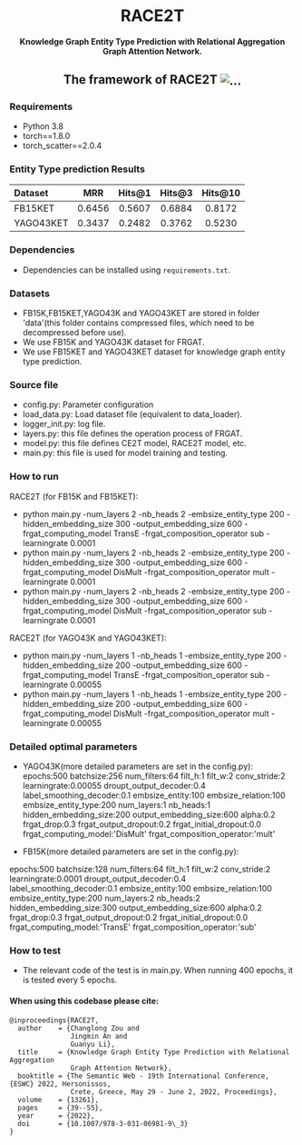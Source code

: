 <h1 align="center">
  RACE2T
</h1>
<h4 align="center">Knowledge Graph Entity Type Prediction with Relational Aggregation Graph Attention Network.</h4>

<h2 align="center">
  The framework of RACE2T
  <img align="center"  src="https://github.com/GentlebreezeZ/RACE2T/blob/main/Framework.jpg" alt="...">
</h2>


### Requirements
* Python 3.8
* torch==1.8.0
* torch_scatter==2.0.4

### Entity Type prediction Results
Dataset | MRR | Hits@1 | Hits@3 | Hits@10
:--- | :---: | :---: | :---: | :---:
FB15KET | 0.6456 | 0.5607 | 0.6884 | 0.8172
YAGO43KET | 0.3437 | 0.2482 | 0.3762 | 0.5230

### Dependencies
- Dependencies can be installed using `requirements.txt`.
### Datasets 
- FB15K,FB15KET,YAGO43K and YAGO43KET are stored in folder 'data'(this folder contains compressed files, which need to be decompressed before use).
- We use FB15K and YAGO43K dataset for FRGAT. 
- We use FB15KET and YAGO43KET dataset for knowledge graph entity type prediction. 
### Source file
- config.py: Parameter configuration
- load_data.py: Load dataset file (equivalent to data_loader).
- logger_init.py: log file.
- layers.py: this file defines the operation process of FRGAT.
- model.py: this file defines CE2T model, RACE2T model, etc.
- main.py: this file is used for model training and testing.
### How to run
RACE2T (for FB15K and FB15KET):
- python main.py -num_layers 2 -nb_heads 2 -embsize_entity_type 200 -hidden_embedding_size 300 -output_embedding_size 600 -frgat_computing_model TransE -frgat_composition_operator sub -learningrate 0.0001
- python main.py -num_layers 2 -nb_heads 2 -embsize_entity_type 200 -hidden_embedding_size 300 -output_embedding_size 600 -frgat_computing_model DisMult -frgat_composition_operator mult -learningrate 0.0001
- python main.py -num_layers 2 -nb_heads 2 -embsize_entity_type 200 -hidden_embedding_size 300 -output_embedding_size 600 -frgat_computing_model DisMult -frgat_composition_operator sub -learningrate 0.0001

RACE2T (for YAGO43K and YAGO43KET):
- python main.py -num_layers 1 -nb_heads 1 -embsize_entity_type 200 -hidden_embedding_size 200 -output_embedding_size 600 -frgat_computing_model TransE -frgat_composition_operator sub -learningrate 0.00055
- python main.py -num_layers 1 -nb_heads 1 -embsize_entity_type 200 -hidden_embedding_size 200 -output_embedding_size 600 -frgat_computing_model DisMult -frgat_composition_operator mult -learningrate 0.00055
### Detailed optimal parameters
- YAGO43K(more detailed parameters are set in the config.py):
epochs:500
batchsize:256
num_filters:64
filt_h:1
filt_w:2
conv_stride:2
learningrate:0.00055
droupt_output_decoder:0.4
label_smoothing_decoder:0.1
embsize_entity:100
embsize_relation:100
embsize_entity_type:200
num_layers:1
nb_heads:1
hidden_embedding_size:200
output_embedding_size:600
alpha:0.2
frgat_drop:0.3
frgat_output_dropout:0.2
frgat_initial_dropout:0.0
frgat_computing_model:'DisMult'
frgat_composition_operator:'mult'

- FB15K(more detailed parameters are set in the config.py):

epochs:500
batchsize:128
num_filters:64
filt_h:1
filt_w:2
conv_stride:2
learningrate:0.0001
droupt_output_decoder:0.4
label_smoothing_decoder:0.1
embsize_entity:100
embsize_relation:100
embsize_entity_type:200
num_layers:2
nb_heads:2
hidden_embedding_size:300
output_embedding_size:600
alpha:0.2
frgat_drop:0.3
frgat_output_dropout:0.2
frgat_initial_dropout:0.0
frgat_computing_model:'TransE'
frgat_composition_operator:'sub'
### How to test
- The relevant code of the test is in main.py. When running 400 epochs, it is tested every 5 epochs.

#### When using this codebase please cite:

```
@inproceedings{RACE2T,
  author    = {Changlong Zou and
               Jingmin An and
               Guanyu Li},
  title     = {Knowledge Graph Entity Type Prediction with Relational Aggregation
               Graph Attention Network},
  booktitle = {The Semantic Web - 19th International Conference, {ESWC} 2022, Hersonissos,
               Crete, Greece, May 29 - June 2, 2022, Proceedings},
  volume    = {13261},
  pages     = {39--55},
  year      = {2022},
  doi       = {10.1007/978-3-031-06981-9\_3}
}
```
